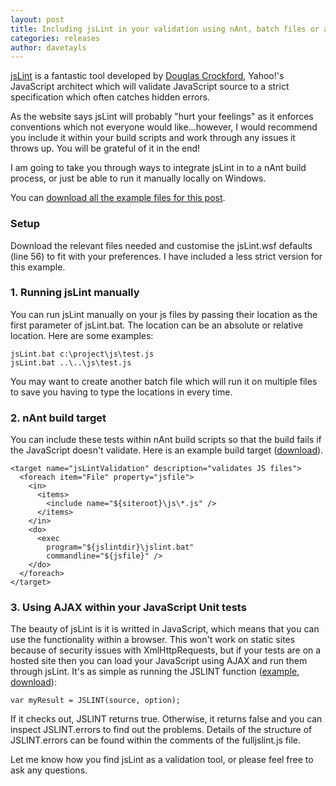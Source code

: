 ```yaml
---
layout: post
title: Including jsLint in your validation using nAnt, batch files or ajax
categories: releases
author: davetayls
---
```


[jsLint][1] is a fantastic tool developed by [Douglas Crockford][2], Yahoo!'s JavaScript architect which will validate JavaScript source to a strict specification which often catches hidden errors. 

As the website says jsLint will probably "hurt your feelings" as it enforces conventions which not everyone would like...however, I would recommend you include it within your build scripts and work through any issues it throws up. You will be grateful of it in the end! 

I am going to take you through ways to integrate jsLint in to a nAnt build process, or just be able to run it manually locally on Windows. 

You can [download all the example files for this post][3]. 

### Setup 

Download the relevant files needed and customise the jsLint.wsf defaults (line 56) to fit with your preferences. I have included a less strict version for this example. 

### 1. Running jsLint manually 

You can run jsLint manually on your js files by passing their location as the first parameter of jsLint.bat. The location can be an absolute or relative location. Here are some examples: 

	jsLint.bat c:\project\js\test.js
	jsLint.bat ..\..\js\test.js

You may want to create another batch file which will run it on multiple files to save you having to type the locations in every time. 

### 2. nAnt build target 

You can include these tests within nAnt build scripts so that the build fails if the JavaScript doesn't validate. Here is an example build target ([download][3]). 

    <target name="jsLintValidation" description="validates JS files">
      <foreach item="File" property="jsfile">
        <in>
          <items>
            <include name="${siteroot}\js\*.js" />
          </items>
        </in>
        <do>
          <exec
            program="${jslintdir}\jslint.bat"
            commandline="${jsfile}" />
        </do>
      </foreach>
    </target>

### 3. Using AJAX within your JavaScript Unit tests 

The beauty of jsLint is it is writted in JavaScript, which means that you can use the functionality within a browser. This won't work on static sites because of security issues with XmlHttpRequests, but if your tests are on a hosted site then you can load your JavaScript using AJAX and run them through jsLint. It's as simple as running the JSLINT function ([example][4], [download][3]): 
	
	var myResult = JSLINT(source, option);

If it checks out, JSLINT returns true. Otherwise, it returns false and you can inspect JSLINT.errors to find out the problems. Details of the structure of JSLINT.errors can be found within the comments of the fulljslint.js file. 

Let me know how you find jsLint as a validation tool, or please feel free to ask any questions. 

 [1]: http://www.jslint.com "jsLint"
 [2]: http://www.crockford.com/ "Douglas Crockford"
 [3]: http://the-taylors.org/posts/2010/jslint/jsLintExamples.zip "jsLint Article Example Source Files"
 [4]: http://the-taylors.org/posts/2010/jslint/jslintajaxexample.htm "jsLint Ajax Example"
